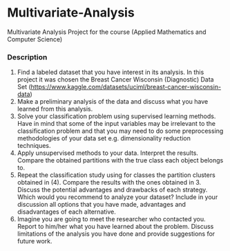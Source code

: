 # Multivariate-Analysis
Multivariate Analysis Project for the course (Applied Mathematics and Computer Science)

### Description

1. Find a labeled dataset that you have interest in its analysis. In this project it was chosen the Breast Cancer Wisconsin (Diagnostic) Data Set (https://www.kaggle.com/datasets/uciml/breast-cancer-wisconsin-data)
2. Make a preliminary analysis of the data and discuss what you have learned from this analysis.
3. Solve your classification problem using supervised learning methods. Have in mind that some of
the input variables may be irrelevant to the classification problem and that you may need to do
some preprocessing methodologies of your data set e.g. dimensionality reduction techniques.
4. Apply unsupervised methods to your data. Interpret the results. Compare the obtained partitions
with the true class each object belongs to.
5. Repeat the classification study using for classes the partition clusters obtained in (4). Compare
the results with the ones obtained in 3. Discuss the potential advantages and drawbacks of each
strategy. Which would you recommend to analyze your dataset?
Include in your discussion all options that you have made, advantages and disadvantages of each
alternative.
6. Imagine you are going to meet the researcher who contacted you. Report to him/her what you
have learned about the problem. Discuss limitations of the analysis you have done and provide
suggestions for future work.
